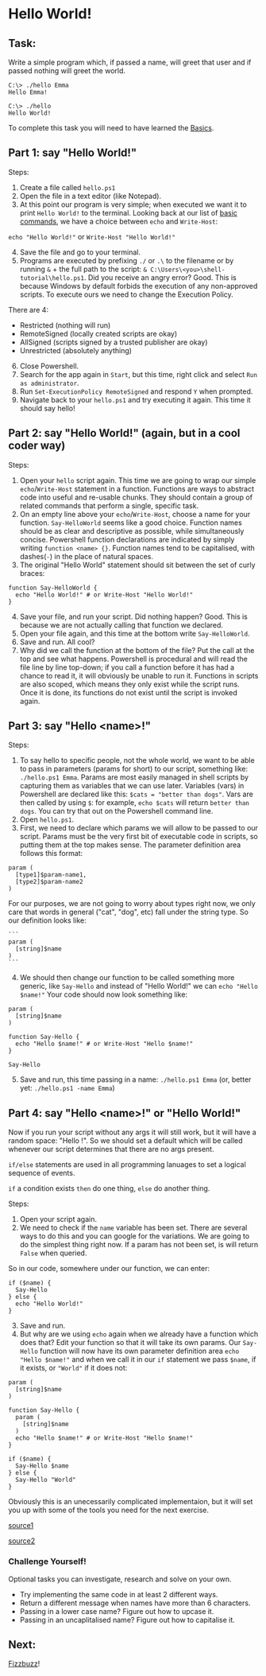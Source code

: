 # Hello World!

## Task:
Write a simple program which, if passed a name, will greet that user and if passed nothing
will greet the world.
```
C:\> ./hello Emma
Hello Emma!

C:\> ./hello
Hello World!
```

To complete this task you will need to have learned the [Basics](https://github.com/fouralarmfire/shell-tutorial/blob/master/windows/basics.md#basic-commands).

## Part 1: say "Hello World!"

Steps:

1. Create a file called `hello.ps1`
2. Open the file in a text editor (like Notepad).
3. At this point our program is very simple; when executed we want it to print `Hello World!` to
the terminal.
Looking back at our list of [basic commands](https://github.com/fouralarmfire/shell-tutorial/blob/master/windows/basics.md#basic-commands), we have a choice between `echo` and `Write-Host`:

  `echo "Hello World!"`
  or
  `Write-Host "Hello World!"`

4. Save the file and go to your terminal.
5. Programs are executed by prefixing `./` or `.\` to the filename or by running `&` + the full path to
the script: `& C:\Users\<you>\shell-tutorial\hello.ps1`.
  Did you receive an angry error? Good. This is because Windows by default forbids the execution of
  any non-approved scripts. To execute ours we need to change the Execution Policy.

  There are 4:
  - Restricted (nothing will run)
  - RemoteSigned (locally created scripts are okay)
  - AllSigned (scripts signed by a trusted publisher are okay)
  - Unrestricted (absolutely anything)

6. Close Powershell.
7. Search for the app again in `Start`, but this time, right click and select `Run as administrator`.
8. Run `Set-ExecutionPolicy RemoteSigned` and respond `Y` when prompted.
9. Navigate back to your `hello.ps1` and try executing it again. This time it should say hello!


## Part 2: say "Hello World!" (again, but in a cool coder way)

Steps:

1. Open your `hello` script again. This time we are going to wrap our simple `echo`/`Write-Host` statement in
a function. Functions are ways to abstract code into useful and re-usable chunks. They should contain a group of
related commands that perform a single, specific task.
2. On an empty line above your `echo`/`Write-Host`, choose a name for your function. `Say-HelloWorld` seems like a
good choice. Function names should be as clear and descriptive as possible, while simultaneously
concise. Powershell function declarations are indicated by simply writing `function <name> {}`. Function names tend
to be capitalised, with dashes(`-`) in the place of natural spaces.
3. The original "Hello World" statement should sit between the set of curly braces:

  ```
  function Say-HelloWorld {
    echo "Hello World!" # or Write-Host "Hello World!"
  }
  ```

4. Save your file, and run your script. Did nothing happen? Good.
This is because we are not actually calling that function we declared.
5. Open your file again, and this time at the bottom write `Say-HelloWorld`.
6. Save and run. All cool?
7. Why did we call the function at the bottom of the file? Put the call at the top and see what happens.
Powershell is procedural and will read the file line by line top-down; if you call a function before
it has had a chance to read it, it will obviously be unable to run it. Functions in scripts are also
scoped, which means they only exist while the script runs. Once it is done, its functions do not exist
until the script is invoked again.



## Part 3: say "Hello \<name\>!"

Steps:

1. To say hello to specific people, not the whole world, we want to be able to pass in
parameters (params for short) to our script, something like: `./hello.ps1 Emma`.
Params are most easily managed in shell scripts by capturing them as variables that we can use later.
Variables (vars) in Powershell are declared like this: `$cats = "better than dogs"`.
Vars are then called by using `$`: for example, `echo $cats` will return `better than dogs`.
You can try that out on the Powershell command line.
2. Open `hello.ps1`.
3. First, we need to declare which params we will allow to be passed to our script.
Params must be the very first bit of executable code in scripts, so putting them at the top makes sense.
The parameter definition area follows this format:

  ```
  param (
    [type1]$param-name1,
    [type2]$param-name2
  )
  ```

  For our purposes, we are not going to worry about types right now,  we only care that words in general
  ("cat", "dog", etc) fall under the string type. So our definition looks like:

    ```
    param (
      [string]$name
    )
    ```

4. We should then change our function to be called something more generic, like `Say-Hello`
and instead of "Hello World!" we can `echo "Hello $name!"`
Your code should now look something like:
  ```
  param (
    [string]$name
  )

  function Say-Hello {
    echo "Hello $name!" # or Write-Host "Hello $name!"
  }

  Say-Hello
  ```
5. Save and run, this time passing in a name: `./hello.ps1 Emma`
(or, better yet: `./hello.ps1 -name Emma`)


## Part 4: say "Hello \<name\>!" or "Hello World!"
Now if you run your script without any args it will still work, but it will have a random space: "Hello !".
So we should set a default which will be called whenever our script determines that there are no args present.

`if/else` statements are used in all programming lanuages to set a logical sequence of events.

`if` a condition exists `then` do one thing, `else` do another thing.

Steps:

1. Open your script again.
2. We need to check if the `name` variable has been set. There are several ways to do this and you can
google for the variations. We are going to do the simplest thing right now. If a param has not been set,
is will return `False` when queried.

  So in our code, somewhere under our function, we can enter:

  ```
  if ($name) {
    Say-Hello
  } else {
    echo "Hello World!"
  }
  ```

3. Save and run.
4. But why are we using `echo` again when we already have a function which does that?
Edit your function so that it will take its own params.
Our `Say-Hello` function will now have its own parameter definition area `echo "Hello $name!"` and when we
call it in our `if` statement we pass `$name`, if it exists, or `"World"` if it does not:
  ```
  param (
    [string]$name
  )

  function Say-Hello {
    param (
      [string]$name
    )
    echo "Hello $name!" # or Write-Host "Hello $name!"
  }

  if ($name) {
    Say-Hello $name
  } else {
    Say-Hello "World"
  }
  ```

Obviously this is an unecessarily complicated implementaion, but it will set you up with some of
the tools you need for the next exercise.

[source1](http://www.adminarsenal.com/admin-arsenal-blog/powershell-how-to-write-your-first-powershell-script/)

[source2](https://technet.microsoft.com/en-us/library/hh551144.aspx)

### Challenge Yourself!
Optional tasks you can investigate, research and solve on your own.
- Try implementing the same code in at least 2 different ways.
- Return a different message when names have more than 6 characters.
- Passing in a lower case name? Figure out how to upcase it.
- Passing in an uncaplitalised name? Figure out how to capitalise it.

## Next:
[Fizzbuzz](https://github.com/fouralarmfire/shell-tutorial/blob/master/windows/exercises/fizzbuzz.md#fizzbuzz)!

